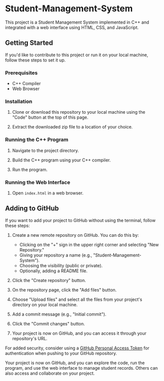 # Student-Management-System

This project is a Student Management System implemented in C++ and integrated with a web interface using HTML, CSS, and JavaScript.

## Getting Started

If you'd like to contribute to this project or run it on your local machine, follow these steps to set it up.

### Prerequisites

- C++ Compiler
- Web Browser

### Installation

1. Clone or download this repository to your local machine using the "Code" button at the top of this page.

2. Extract the downloaded zip file to a location of your choice.

### Running the C++ Program

1. Navigate to the project directory.

2. Build the C++ program using your C++ compiler.

3. Run the program.

### Running the Web Interface

1. Open `index.html` in a web browser.

## Adding to GitHub

If you want to add your project to GitHub without using the terminal, follow these steps:

1. Create a new remote repository on GitHub. You can do this by:

   - Clicking on the "+" sign in the upper right corner and selecting "New Repository."
   - Giving your repository a name (e.g., "Student-Management-System").
   - Choosing the visibility (public or private).
   - Optionally, adding a README file.

2. Click the "Create repository" button.

3. On the repository page, click the "Add files" button.

4. Choose "Upload files" and select all the files from your project's directory on your local machine.

5. Add a commit message (e.g., "Initial commit").

6. Click the "Commit changes" button.

7. Your project is now on GitHub, and you can access it through your repository's URL.

For added security, consider using a [GitHub Personal Access Token](https://docs.github.com/en/github/authenticating-to-github/keeping-your-account-and-data-secure/creating-a-personal-access-token) for authentication when pushing to your GitHub repository.

Your project is now on GitHub, and you can explore the code, run the program, and use the web interface to manage student records. Others can also access and collaborate on your project.
